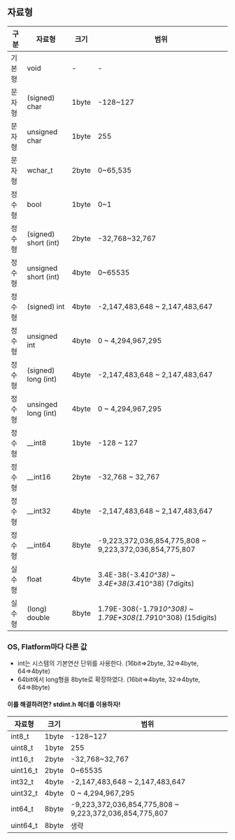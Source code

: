 ## 자료형

| 구분   | 자료형               | 크기  | 범위                                                        |
| ------ | -------------------- | ----- | ----------------------------------------------------------- |
| 기본형 | void                 | -     | -                                                           |
| 문자형 | (signed) char        | 1byte | -128~127                                                    |
| 문자형 | unsigned char        | 1byte | 255                                                         |
| 문자형 | wchar_t              | 2byte | 0~65,535                                                    |
| 정수형 | bool                 | 1byte | 0~1                                                         |
| 정수형 | (signed) short (int) | 2byte | -32,768~32,767                                              |
| 정수형 | unsigned short (int) | 4byte | 0~65535                                                     |
| 정수형 | (signed) int         | 4byte | -2,147,483,648 ~ 2,147,483,647                              |
| 정수형 | unsigned int         | 4byte | 0 ~ 4,294,967,295                                           |
| 정수형 | (signed) long (int)  | 4byte | -2,147,483,648 ~ 2,147,483,647                              |
| 정수형 | unsinged long (int)  | 4byte | 0 ~ 4,294,967,295                                           |
| 정수형 | __int8               | 1byte | -128 ~ 127                                                  |
| 정수형 | __int16              | 2byte | -32,768 ~ 32,767                                            |
| 정수형 | __int32              | 4byte | -2,147,483,648 ~ 2,147,483,647                              |
| 정수형 | __int64              | 8byte | -9,223,372,036,854,775,808 ~ 9,223,372,036,854,775,807      |
| 실수형 | float                | 4byte | 3.4E-38(-3.4*10^38) ~ 3.4E+38(3.4*10^38) (7digits)          |
| 실수형 | (long) double        | 8byte | 1.79E-308(-1.79*10^308) ~ 1.79E+308(1.79*10^308) (15digits) |

### OS, Flatform마다 다른 값

 * int는 시스템의 기본연산 단위를 사용한다. (16bit=>2byte, 32=>4byte, 64=>4byte)
  * 64bit에서 long형을 8byte로 확장하였다. (16bit=>4byte, 32=>4byte, 64=>8byte)

  #### 이를 해결하려면? stdint.h 헤더를 이용하자!

| 자료형   | 크기  | 범위                                                   |
| -------- | ----- | ------------------------------------------------------ |
| int8_t   | 1byte | -128~127                                               |
| uint8_t  | 1byte | 255                                                    |
| int16_t  | 2byte | -32,768~32,767                                         |
| uint16_t | 2byte | 0~65535                                                |
| int32_t  | 4byte | -2,147,483,648 ~ 2,147,483,647                         |
| uint32_t | 4byte | 0 ~ 4,294,967,295                                      |
| int64_t  | 8byte | -9,223,372,036,854,775,808 ~ 9,223,372,036,854,775,807 |
| uint64_t | 8byte      | 생략                                                   |

